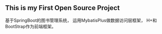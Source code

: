 ## This is my First Open Source Project

基于SpringBoot的图书管理系统，
运用MybatisPlus做数据访问层框架，
H+和BootStrap作为前端框架。 

